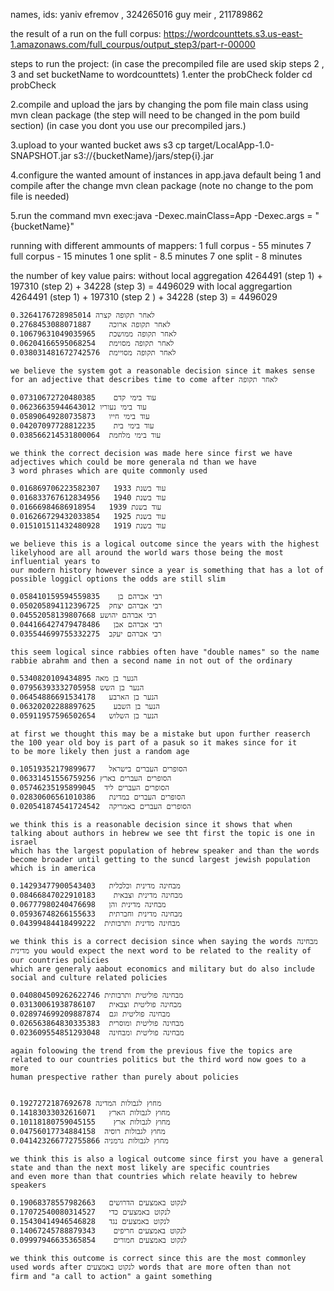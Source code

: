 names, ids:
yaniv efremov , 324265016 
guy meir , 211789862

the result of a run on the full corpus:
https://wordcounttets.s3.us-east-1.amazonaws.com/full_courpus/output_step3/part-r-00000

steps to run the project: (in case the precompiled file are used skip steps 2 , 3 and set bucketName to wordcounttets)
1.enter the probCheck folder
cd probCheck

2.compile and upload the jars by changing the pom file main class using 
mvn clean package (the step will need to be changed in the pom build section)
(in case you dont you use our precompiled jars.)

3.upload to your wanted bucket
aws s3 cp target/LocalApp-1.0-SNAPSHOT.jar s3://{bucketName}/jars/step{i}.jar

4.configure the wanted amount of instances in app.java default being 1 and compile after the change
mvn clean package (note no change to the pom file is needed)

5.run the command mvn exec:java -Dexec.mainClass=App -Dexec.args = "{bucketName}"

running with different ammounts of mappers:
1 full corpus - 55 minutes
7 full corpus - 15 minutes
1 one split - 8.5 minutes
7 one split - 8 minutes


the number of key value pairs:
without local aggregation 4264491 (step 1)  + 197310 (step 2) + 34228 (step 3) = 4496029
with local aggregartion  4264491 (step 1) + 197310 (step 2 ) + 34228 (step 3) = 4496029


    לאחר תקופה קצרה 0.3264176728985014
	לאחר תקופה ארוכה	0.2768453088071887
	לאחר תקופה ממושכת	0.10679631049035965
	לאחר תקופה מסוימת	0.06204166595068254
	לאחר תקופה מסויימת	0.038031481672742576

    we believe the system got a reasonable decision since it makes sense for an adjective that describes time to come after לאחר תקופה

    עוד בימי קדם	0.07310672720480385
	עוד בימי נעוריו	0.06236635944643012
	עוד בימי חייו	0.05890649280735873
	עוד בימי בית	0.04207097728812235
	עוד בימי מלחמת	0.038566214531800064

    we think the correct decision was made here since first we have adjectives which could be more generala nd than we have 
    3 word phrases which are quite commonly used

    עוד בשנת 1933	0.016869706223582307
	עוד בשנת 1940	0.016833767612834956
	עוד בשנת 1939	0.01666984686918954
	עוד בשנת 1925	0.016266729432033854
    עוד בשנת 1919	0.015101511432480928

    we believe this is a logical outcome since the years with the highest likelyhood are all around the world wars those being the most influential years to 
    our modern history however since a year is something that has a lot of possible loggicl options the odds are still slim

    רבי אברהם בן	0.058410159594559835
	רבי אברהם יצחק	0.050205894112396725
	רבי אברהם יהושע	0.04552058139807668
	רבי אברהם אבן	0.044166427479478486
	רבי אברהם יעקב	0.035544699755332275

    this seem logical since rabbies often have "double names" so the name rabbie abrahm and then a second name in not out of the ordinary

    הנער בן מאה	0.5340820109434895
	הנער בן השש	0.07956393332705958
	הנער בן הארבע	0.06454886691534178
	הנער בן השבע	0.06320202288897625
	הנער בן השלוש	0.05911957596502654

    at first we thought this may be a mistake but upon further reaserch the 100 year old boy is part of a pasuk so it makes since for it 
    to be more likely then just a random age

    הסופרים העברים בישראל	0.10519352179899677
	הסופרים העברים בארץ	0.06331451556759256
	הסופרים העברים ליד	0.05746235195899045
	הסופרים העברים במדינת	0.02830606561010386
	הסופרים העברים באמריקה	0.020541874541724542

    we think this is a reasonable decision since it shows that when talking about authors in hebrew we see tht first the topic is one in israel
    which has the largest population of hebrew speaker and than the words become broader until getting to the suncd largest jewish population which is in america

    מבחינה מדינית וכלכלית	0.14293477900543403
	מבחינה מדינית וצבאית	0.08466847022910183
	מבחינה מדינית והן	0.06777980240476698
	מבחינה מדינית וחברתית	0.05936748266155633
	מבחינה מדינית ותרבותית	0.04399484418499222

    we think this is a correct decision since when saying the words מבחינה מדינית you would expect the next word to be related to the reality of our countries policies
    which are generaly aabout economics and military but do also include social and culture related policies

    מבחינה פוליטית ותרבותית	0.040804509262622746
	מבחינה פוליטית וצבאית	0.03130061938786107
	מבחינה פוליטית וגם	0.028974699209887874
	מבחינה פוליטית ומוסרית	0.026563864830335383
	מבחינה פוליטית ומבחינה	0.023609554851293048

    again foloowing the trend from the previous five the topics are related to our countries politics but the third word now goes to a more 
    human prespective rather than purely about policies


    מחוץ לגבולות המדינה	0.1927272187692678
	מחוץ לגבולות הארץ	0.14183033032616071
	מחוץ לגבולות ארץ	0.10118180759045155
	מחוץ לגבולות רוסיה	0.04756017734884158
	מחוץ לגבולות גרמניה	0.041423266772755866

    we think this is also a logical outcome since first you have a general state and than the next most likely are specific countries 
    and even more than that countries which relate heavily to hebrew speakers

    לנקוט באמצעים הדרושים	0.19068378557982663
	לנקוט באמצעים כדי	0.17072540080314527
	לנקוט באמצעים נגד	0.15430414946546828
	לנקוט באמצעים חריפים	0.14067245788879343
	לנקוט באמצעים חמורים	0.09997946635365854

    we think this outcome is correct since this are the most commonley used words after לנקוט באמצעים words that are more often than not
    firm and "a call to action" a gaint something